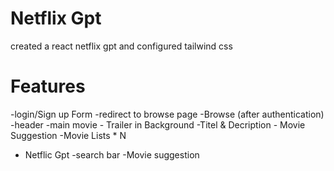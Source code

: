 # Netflix  Gpt 
created a react netflix gpt 
and configured  tailwind css

# Features
-login/Sign up Form 
-redirect to browse page
-Browse (after authentication)
    -header
    -main movie
        - Trailer in Background
        -Titel & Decription
        - Movie Suggestion 
            -Movie Lists *  N
- Netflic Gpt
    -search bar
    -Movie suggestion